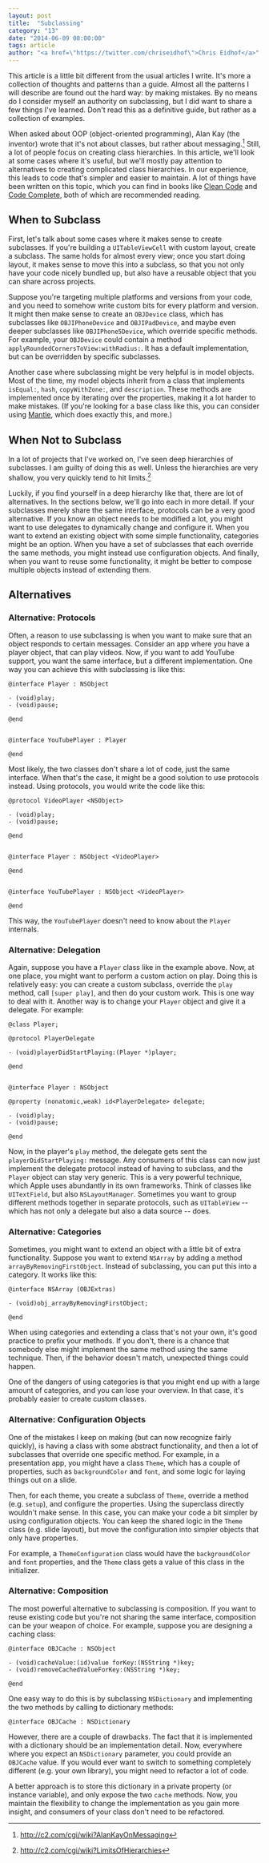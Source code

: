 ```yaml
---
layout: post
title:  "Subclassing"
category: "13"
date: "2014-06-09 08:00:00"
tags: article
author: "<a href=\"https://twitter.com/chriseidhof\">Chris Eidhof</a>"
---
```


This article is a little bit different from the usual articles I write. It's more a collection of thoughts and patterns than a guide. Almost all the patterns I will describe are found out the hard way: by making mistakes. By no means do I consider myself an authority on subclassing, but I did want to share a few things I've learned. Don't read this as a definitive guide, but rather as a collection of examples.

When asked about OOP (object-oriented programming), Alan Kay (the inventor) wrote that it's not about classes, but rather about messaging.[^1] Still, a lot of people focus on creating class hierarchies. In this article, we'll look at some cases where it's useful, but we'll mostly pay attention to alternatives to creating complicated class hierarchies. In our experience, this leads to code that's simpler and easier to maintain. A lot of things have been written on this topic, which you can find in books like [Clean Code](http://www.amazon.com/Clean-Code-Handbook-Software-Craftsmanship/dp/0132350882) and [Code Complete](http://www.amazon.com/Code-Complete-Practical-Handbook-Construction/dp/0735619670), both of which are recommended reading.

[^1]: http://c2.com/cgi/wiki?AlanKayOnMessaging


## When to Subclass

First, let's talk about some cases where it makes sense to create subclasses. If you're building a `UITableViewCell` with custom layout, create a subclass. The same holds for almost every view; once you start doing layout, it makes sense to move this into a subclass, so that you not only have your code nicely bundled up, but also have a reusable object that you can share across projects.

Suppose you're targeting multiple platforms and versions from your code, and you need to somehow write custom bits for every platform and version. It might then make sense to create an `OBJDevice` class, which has subclasses like `OBJIPhoneDevice` and `OBJIPadDevice`, and maybe even deeper subclasses like `OBJIPhone5Device`, which override specific methods. For example, your `OBJDevice` could contain a method `applyRoundedCornersToView:withRadius:`. It has a default implementation, but can be overridden by specific subclasses.

Another case where subclassing might be very helpful is in model objects. Most of the time, my model objects inherit from a class that implements `isEqual:`, `hash`, `copyWithZone:`, and `description`. These methods are implemented once by iterating over the properties, making it a lot harder to make mistakes. (If you're looking for a base class like this, you can consider using [Mantle](https://github.com/mantle/mantle), which does exactly this, and more.)

## When Not to Subclass

In a lot of projects that I've worked on, I've seen deep hierarchies of subclasses. I am guilty of doing this as well. Unless the hierarchies are very shallow, you very quickly tend to hit limits.[^2] 

Luckily, if you find yourself in a deep hierarchy like that, there are lot of alternatives. In the sections below, we'll go into each in more detail. If your subclasses merely share the same interface, protocols can be a very good alternative. If you know an object needs to be modified a lot, you might want to use delegates to dynamically change and configure it. When you want to extend an existing object with some simple functionality, categories might be an option. When you have a set of subclasses that each override the same methods, you might instead use configuration objects. And finally, when you want to reuse some functionality, it might be better to compose multiple objects instead of extending them.

[^2]: http://c2.com/cgi/wiki?LimitsOfHierarchies

## Alternatives

### Alternative: Protocols

Often, a reason to use subclassing is when you want to make sure that an object responds to certain messages. Consider an app where you have a player object, that can play videos. Now, if you want to add YouTube support, you want the same interface, but a different implementation. One way you can achieve this with subclassing is like this:

    @interface Player : NSObject

    - (void)play;
    - (void)pause;

    @end


    @interface YouTubePlayer : Player

    @end


Most likely, the two classes don't share a lot of code, just the same interface. When that's the case, it might be a good solution to use protocols instead. Using protocols, you would write the code like this:

    @protocol VideoPlayer <NSObject>

    - (void)play;
    - (void)pause;

    @end


    @interface Player : NSObject <VideoPlayer>

    @end


    @interface YouTubePlayer : NSObject <VideoPlayer>

    @end

This way, the `YouTubePlayer` doesn't need to know about the `Player` internals.


### Alternative: Delegation

Again, suppose you have a `Player` class like in the example above. Now, at one place, you might want to perform a custom action on play. Doing this is relatively easy: you can create a custom subclass, override the `play` method, call `[super play]`, and then do your custom work. This is one way to deal with it. Another way is to change your `Player` object and give it a delegate. For example:

    @class Player;

    @protocol PlayerDelegate

    - (void)playerDidStartPlaying:(Player *)player;

    @end


    @interface Player : NSObject

    @property (nonatomic,weak) id<PlayerDelegate> delegate;

    - (void)play;
    - (void)pause;

    @end

Now, in the player's `play` method, the delegate gets sent the `playerDidStartPlaying:` message. Any consumers of this class can now just implement the delegate protocol instead of having to subclass, and the `Player` object can stay very generic. This is a very powerful technique, which Apple uses abundantly in its own frameworks. Think of classes like `UITextField`, but also `NSLayoutManager`. Sometimes you want to group different methods together in separate protocols, such as `UITableView` -- which has not only a delegate but also a data source -- does.


### Alternative: Categories

Sometimes, you might want to extend an object with a little bit of extra functionality. Suppose you want to extend `NSArray` by adding a method `arrayByRemovingFirstObject`. Instead of subclassing, you can put this into a category. It works like this:

    @interface NSArray (OBJExtras)

    - (void)obj_arrayByRemovingFirstObject;

    @end

When using categories and extending a class that's not your own, it's good practice to prefix your methods. If you don't, there is a chance that somebody else might implement the same method using the same technique. Then, if the behavior doesn't match, unexpected things could happen.

One of the dangers of using categories is that you might end up with a large amount of categories, and you can lose your overview. In that case, it's probably easier to create custom classes.


### Alternative: Configuration Objects

One of the mistakes I keep on making (but can now recognize fairly quickly), is having a class with some abstract functionality, and then a lot of subclasses that override one specific method. For example, in a presentation app, you might have a class `Theme`, which has a couple of properties, such as `backgroundColor` and `font`, and some logic for laying things out on a slide.

Then, for each theme, you create a subclass of `Theme`, override a method (e.g. `setup`), and configure the properties. Using the superclass directly wouldn't make sense. In this case, you can make your code a bit simpler by using configuration objects. You can keep the shared logic in the `Theme` class (e.g. slide layout), but move the configuration into simpler objects that only have properties.

For example, a `ThemeConfiguration` class would have the `backgroundColor` and `font` properties, and the `Theme` class gets a value of this class in the initializer.


### Alternative: Composition

The most powerful alternative to subclassing is composition. If you want to reuse existing code but you're not sharing the same interface, composition can be your weapon of choice. For example, suppose you are designing a caching class:

    @interface OBJCache : NSObject

    - (void)cacheValue:(id)value forKey:(NSString *)key;
    - (void)removeCachedValueForKey:(NSString *)key;

    @end

One easy way to do this is by subclassing `NSDictionary` and implementing the two methods by calling to dictionary methods: 

    @interface OBJCache : NSDictionary

However, there are a couple of drawbacks. The fact that it is implemented with a dictionary should be an implementation detail. Now, everywhere where you expect an `NSDictionary` parameter, you could provide an `OBJCache` value. If you would ever want to switch to something completely different (e.g. your own library), you might need to refactor a lot of code.

A better approach is to store this dictionary in a private property (or instance variable), and only expose the two `cache` methods. Now, you maintain the flexibility to change the implementation as you gain more insight, and consumers of your class don't need to be refactored.

